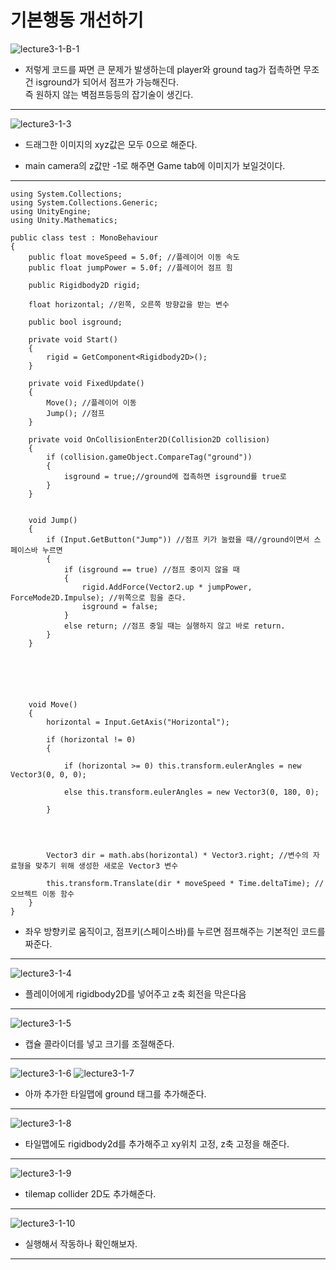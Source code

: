 기본행동 개선하기  
=======================
![lecture3-1-B-1](https://github.com/isp829/HU/blob/master/images/lecture3/3-1-B/3-1-B-1.PNG)
* 저렇게 코드를 짜면 큰 문제가 발생하는데 player와 ground tag가 접촉하면 무조건 isground가 되어서 점프가 가능해진다.  
즉 원하지 않는 벽점프등등의 잡기술이 생긴다.  
--------------------------
![lecture3-1-3](https://github.com/isp829/HU/blob/master/images/lecture3/3-1-3.PNG)  
* 드래그한 이미지의 xyz값은 모두 0으로 해준다.  
+ main camera의 z값만 -1로 해주면 Game tab에 이미지가 보일것이다.
 ---------------------------------  
```
using System.Collections;
using System.Collections.Generic;
using UnityEngine;
using Unity.Mathematics;

public class test : MonoBehaviour
{
    public float moveSpeed = 5.0f; //플레이어 이동 속도
    public float jumpPower = 5.0f; //플레이어 점프 힘

    public Rigidbody2D rigid;

    float horizontal; //왼쪽, 오른쪽 방향값을 받는 변수

    public bool isground;

    private void Start()
    {
        rigid = GetComponent<Rigidbody2D>();
    }

    private void FixedUpdate()
    {
        Move(); //플레이어 이동
        Jump(); //점프   
    }

    private void OnCollisionEnter2D(Collision2D collision)
    {
        if (collision.gameObject.CompareTag("ground"))
        {
            isground = true;//ground에 접촉하면 isground를 true로
        }
    }


    void Jump()
    {
        if (Input.GetButton("Jump")) //점프 키가 눌렸을 때//ground이면서 스페이스바 누르면 
        {
            if (isground == true) //점프 중이지 않을 때
            {
                rigid.AddForce(Vector2.up * jumpPower, ForceMode2D.Impulse); //위쪽으로 힘을 준다.
                isground = false;
            }
            else return; //점프 중일 때는 실행하지 않고 바로 return.
        }
    }






    void Move()
    {
        horizontal = Input.GetAxis("Horizontal");

        if (horizontal != 0)
        {
            
            if (horizontal >= 0) this.transform.eulerAngles = new Vector3(0, 0, 0);

            else this.transform.eulerAngles = new Vector3(0, 180, 0);

        }
        
           
        

        Vector3 dir = math.abs(horizontal) * Vector3.right; //변수의 자료형을 맞추기 위해 생성한 새로운 Vector3 변수

        this.transform.Translate(dir * moveSpeed * Time.deltaTime); //오브젝트 이동 함수
    }
}
```

* 좌우 방향키로 움직이고, 점프키(스페이스바)를 누르면 점프해주는 기본적인 코드를 짜준다.
 ---------------------------------  
![lecture3-1-4](https://github.com/isp829/HU/blob/master/images/lecture3/3-1-4.png)  
* 플레이어에게 rigidbody2D를 넣어주고 z축 회전을 막은다음  
 ---------------------------------  
![lecture3-1-5](https://github.com/isp829/HU/blob/master/images/lecture3/3-1-5.png)  
* 캡슐 콜라이더를 넣고 크기를 조절해준다.  
 ---------------------------------  
![lecture3-1-6](https://github.com/isp829/HU/blob/master/images/lecture3/3-1-6.png)
![lecture3-1-7](https://github.com/isp829/HU/blob/master/images/lecture3/3-1-7.PNG)  
* 아까 추가한 타일맵에 ground 태그를 추가해준다.    
 ---------------------------------  
    
![lecture3-1-8](https://github.com/isp829/HU/blob/master/images/lecture3/3-1-8.png)  
* 타일맵에도 rigidbody2d를 추가해주고 xy위치 고정, z축 고정을 해준다.   
 ---------------------------------  
 ![lecture3-1-9](https://github.com/isp829/HU/blob/master/images/lecture3/3-1-9.PNG)  
* tilemap collider 2D도 추가해준다.     
 ---------------------------------  
 ![lecture3-1-10](https://github.com/isp829/HU/blob/master/images/lecture3/3-1-10.PNG)  
* 실행해서 작동하나 확인해보자.    
 ---------------------------------  
        
    
